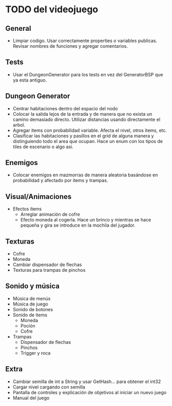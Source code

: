 TODO del videojuego
===================
## General
+ Limpiar codigo. Usar correctamente properties o variables publicas. Revisar nombres de funciones y agregar comentarios.

## Tests
+ Usar el DungeonGenerator para los tests en vez del GeneratorBSP que ya esta antiguo.

## Dungeon Generator
+ Centrar habitaciones dentro del espacio del nodo
+ Colocar la salida lejos de la entrada y de manera que no exista un camino demasiado directo. Utilizar distancias usando directamente el arbol.
+ Agregar items con probabilidad variable. Afecta el nivel, otros items, etc.
+ Clasificar las habitaciones y pasillos en el grid de alguna manera y distinguiendo todo el area que ocupan. Hace un enum con los tipos de tiles de escenario o algo asi.

## Enemigos
+ Colocar enemigos en mazmorras de manera aleatoria basándose en probabilidad y afectado por items y trampas.

## Visual/Animaciones
+ Efectos ítems
  * Arreglar animación de cofre
  * Efecto moneda al cogerla. Hace un brinco y mientras se hace pequeña y gira se introduce en la mochila del jugador.

## Texturas
+ Cofre
+ Moneda
+ Cambiar dispensador de flechas
+ Texturas para trampas de pinchos

## Sonido y música
+ Música de menús
+ Música de juego
+ Sonido de botones
+ Sonido de items
  * Moneda
  * Poción
  * Cofre
+ Trampas
  * Dispensador de flechas
  * Pinchos
  * Trigger y roca

## Extra
+ Cambiar semilla de int a String y usar GetHash... para obtener el int32
+ Cargar nivel cargando con semilla
+ Pantalla de controles y explicación de objetivos al iniciar un nuevo juego
+ Manual del juego
